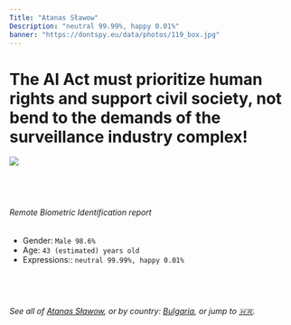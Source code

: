 ```yaml
---
Title: "Atanas Sławow"
Description: "neutral 99.99%, happy 0.01%"
banner: "https://dontspy.eu/data/photos/119_box.jpg"
---
```


# The AI Act must prioritize human rights and support civil society, not bend to the demands of the surveillance industry complex!

<link rel="stylesheet" type="text/css" href="/css/blog.css" />

<div class="is-fake" hidden>

_This image is **clearly fake**_, yet we [continue to collect them because the AI Act negotiations](/blog/why-deepfake/) are heading in a direction that will only make people's lives more complicated. For a more in-depth explanation, read: [Double threat: why losing the battle against Face Biometrics would fuel the proliferation of deepfakes](/blog/the-dual-threat-how-losing-the-biometric-battle-fuels-deepfake-proliferation/).


</div>

<!-- <img src="https://dontspy.eu/data/photos/54_box.jpg" /> -->
<img src="https://dontspy.eu/data/photos/119_box.jpg" />

## <br>

###### Remote Biometric Identification report

* <span class="label">Gender:</span> `Male 98.6%`
* <span class="label">Age:</span> `43 (estimated) years old`
* <span class="label">Expressions::</span> `neutral 99.99%, happy 0.01%`

## <br>

###### See all of [Atanas Sławow](/policymaker#Atanas%20S%C5%82awow), or by country: [Bulgaria](/country#Bulgaria), or jump to [🇭🇷](/x/22).

## <br>
